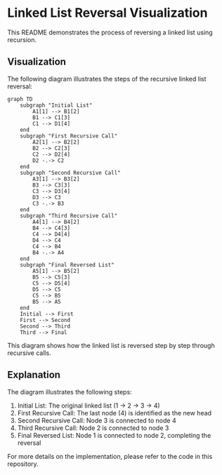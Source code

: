 # Linked List Reversal Visualization

This README demonstrates the process of reversing a linked list using recursion.

## Visualization

The following diagram illustrates the steps of the recursive linked list reversal:

```mermaid
graph TD
    subgraph "Initial List"
        A1[1] --> B1[2]
        B1 --> C1[3]
        C1 --> D1[4]
    end
    subgraph "First Recursive Call"
        A2[1] --> B2[2]
        B2 --> C2[3]
        C2 --> D2[4]
        D2 -.-> C2
    end
    subgraph "Second Recursive Call"
        A3[1] --> B3[2]
        B3 --> C3[3]
        C3 --> D3[4]
        D3 --> C3
        C3 -.-> B3
    end
    subgraph "Third Recursive Call"
        A4[1] --> B4[2]
        B4 --> C4[3]
        C4 --> D4[4]
        D4 --> C4
        C4 --> B4
        B4 -.-> A4
    end
    subgraph "Final Reversed List"
        A5[1] --> B5[2]
        B5 --> C5[3]
        C5 --> D5[4]
        D5 --> C5
        C5 --> B5
        B5 --> A5
    end
    Initial --> First
    First --> Second
    Second --> Third
    Third --> Final
```

This diagram shows how the linked list is reversed step by step through recursive calls.

## Explanation

The diagram illustrates the following steps:

1. Initial List: The original linked list (1 -> 2 -> 3 -> 4)
2. First Recursive Call: The last node (4) is identified as the new head
3. Second Recursive Call: Node 3 is connected to node 4
4. Third Recursive Call: Node 2 is connected to node 3
5. Final Reversed List: Node 1 is connected to node 2, completing the reversal

For more details on the implementation, please refer to the code in this repository.
